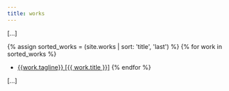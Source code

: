```yaml
---
title: works
---
```


[...]

{% assign sorted_works = (site.works | sort: 'title', 'last') %}
{% for work in sorted_works %}
 -  [{{work.tagline}} [{{ work.title }}]](/works/{{work.title}})
{% endfor %}

[...]
